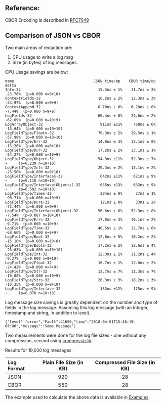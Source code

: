 ## Reference:

CBOR Encoding is described in [RFC7049](https://tools.ietf.org/html/rfc7049)

## Comparison of JSON vs CBOR

Two main areas of reduction are:

1. CPU usage to write a log msg
2. Size (in bytes) of log messages.

CPU Usage savings are below:

```
name                                    JSON time/op    CBOR time/op   delta
Info-32                                   15.3ns ± 1%    11.7ns ± 3%  -23.78%  (p=0.000 n=9+10)
ContextFields-32                          16.2ns ± 2%    12.3ns ± 3%  -23.97%  (p=0.000 n=9+9)
ContextAppend-32                          6.70ns ± 0%    6.20ns ± 0%   -7.44%  (p=0.000 n=9+9)
LogFields-32                              66.4ns ± 0%    24.6ns ± 2%  -62.89%  (p=0.000 n=10+9)
LogArrayObject-32                          911ns ±11%     768ns ± 6%  -15.64%  (p=0.000 n=10+10)
LogFieldType/Floats-32                    70.3ns ± 2%    29.5ns ± 1%  -57.98%  (p=0.000 n=10+10)
LogFieldType/Err-32                       14.0ns ± 3%    12.1ns ± 8%  -13.20%  (p=0.000 n=8+10)
LogFieldType/Dur-32                       17.2ns ± 2%    13.1ns ± 1%  -24.27%  (p=0.000 n=10+9)
LogFieldType/Object-32                    54.3ns ±11%    52.3ns ± 7%     ~     (p=0.239 n=10+10)
LogFieldType/Ints-32                      20.3ns ± 2%    15.1ns ± 2%  -25.50%  (p=0.000 n=9+10)
LogFieldType/Interfaces-32                 642ns ±11%     621ns ± 9%     ~     (p=0.118 n=10+10)
LogFieldType/Interface(Objects)-32         635ns ±13%     632ns ± 9%     ~     (p=0.592 n=10+10)
LogFieldType/Times-32                      294ns ± 0%      27ns ± 1%  -90.71%  (p=0.000 n=10+9)
LogFieldType/Durs-32                       121ns ± 0%      33ns ± 2%  -72.44%  (p=0.000 n=9+9)
LogFieldType/Interface(Object)-32         56.6ns ± 8%    52.3ns ± 8%   -7.54%  (p=0.007 n=10+10)
LogFieldType/Errs-32                      17.8ns ± 3%    16.1ns ± 2%   -9.71%  (p=0.000 n=10+9)
LogFieldType/Time-32                      40.5ns ± 1%    12.7ns ± 6%  -68.66%  (p=0.000 n=8+9)
LogFieldType/Bool-32                      12.0ns ± 5%    10.2ns ± 2%  -15.18%  (p=0.000 n=10+8)
LogFieldType/Bools-32                     17.2ns ± 2%    12.6ns ± 4%  -26.63%  (p=0.000 n=10+10)
LogFieldType/Int-32                       12.3ns ± 2%    11.2ns ± 4%   -9.27%  (p=0.000 n=9+10)
LogFieldType/Float-32                     16.7ns ± 1%    12.6ns ± 2%  -24.42%  (p=0.000 n=7+9)
LogFieldType/Str-32                       12.7ns ± 7%    11.3ns ± 7%  -10.88%  (p=0.000 n=10+9)
LogFieldType/Strs-32                      20.3ns ± 3%    18.2ns ± 3%  -10.25%  (p=0.000 n=9+10)
LogFieldType/Interface-32                  183ns ±12%     175ns ± 9%     ~     (p=0.078 n=10+10)
```

Log message size savings is greatly dependent on the number and type of fields
in the log message. Assuming this log message (with an Integer, timestamp and
string, in addition to level).

`{"level":"error","Fault":41650,"time":"2018-04-01T15:18:19-07:00","message":"Some Message"}`

Two measurements were done for the log file sizes - one without any compression,
second using [compress/zlib](https://golang.org/pkg/compress/zlib/).

Results for 10,000 log messages:

| Log Format | Plain File Size (in KB) | Compressed File Size (in KB) |
| :--------- | :---------------------: | :--------------------------: |
| JSON       |           920           |              28              |
| CBOR       |           550           |              28              |

The example used to calculate the above data is available in
[Examples](examples).
